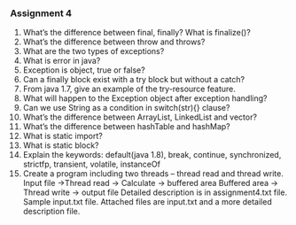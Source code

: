 ### Assignment 4

1. What’s the difference between final, finally? What is finalize()? 
2. What’s the difference between throw and throws?
3. What are the two types of exceptions?
4. What is error in java?
5. Exception is object, true or false?
6. Can a finally block exist with a try block but without a catch?
7. From java 1.7, give an example of the try-resource feature.
8. What will happen to the Exception object after exception handling? 
9. Can we use String as a condition in switch(str){} clause?
10. What’s the difference between ArrayList, LinkedList and vector? 
11. What’s the difference between hashTable and hashMap?
12. What is static import?
13. What is static block?
14. Explain the keywords:
    default(java 1.8), break, continue, synchronized, strictfp, transient, volatile, instanceOf 
15. Create a program including two threads – thread read and thread write.
    Input file ->Thread read -> Calculate -> buffered area Buffered area -> Thread write -> output file
    Detailed description is in assignment4.txt file. Sample input.txt file.
    Attached files are input.txt and a more detailed description file.